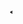 <b><marquee><p style=\"font-size:30\">" "<p style=\"color:green;\">MODDED By Nikita107r | Platinmods.com</p>
